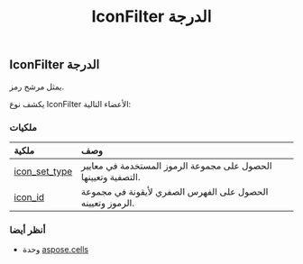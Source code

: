 ﻿---
title: IconFilter الدرجة
second_title: Aspose.Cells for Python via .NET API المراجع
description:
type: docs
weight: 890
url: /ar/python-net/aspose.cells/iconfilter/
is_root: false
---
##  IconFilter الدرجة
يمثل مرشح رمز.



يكشف نوع IconFilter الأعضاء التالية:

###  ملكيات
| ملكية| وصف|
| :- | :- |
| [icon_set_type](/cells/ar/python-net/aspose.cells/iconfilter/icon_set_type) | الحصول على مجموعة الرموز المستخدمة في معايير التصفية وتعيينها.|
| [icon_id](/cells/ar/python-net/aspose.cells/iconfilter/icon_id) | الحصول على الفهرس الصفري لأيقونة في مجموعة الرموز وتعيينه.|



###  أنظر أيضا
* وحدة [aspose.cells](..)
